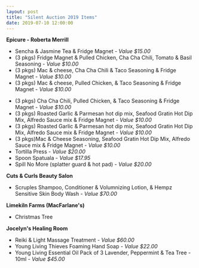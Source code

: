 ```yaml
---
layout: post
title: "Silent Auction 2019 Items"
date: 2019-07-10 12:00:00
---
```


**Epicure - Roberta Merrill**
- Sencha &amp; Jasmine Tea &amp; Fridge Magnet  - *Value $15.00*
- (3 pkgs) Fridge Magnet &amp; Pulled Chicken, Cha Cha Chili, Tomato &amp; Basil Seasoning  - *Value $10.00*
- (3 pkgs) Mac &amp; cheese, Cha Cha Chili &amp; Taco Seasoning &amp; Fridge Magnet  - *Value $10.00*
- (3 pkgs) Mac &amp; cheese, Pulled Chicken, &amp; Taco Seasoning &amp; Fridge Magnet  - *Value $10.00*
<!--end-excerpt-->
- (3 pkgs) Cha Cha Chili, Pulled Chicken, &amp; Taco Seasoning &amp; Fridge Magnet  - *Value $10.00*
- (3 pkgs) Roasted Garlic &amp; Parmesan hot dip mix, Seafood Gratin Hot Dip Mix, Alfredo Sauce mix &amp; Fridge Magnet  - *Value $10.00*
- (3 pkgs) Roasted Garlic &amp; Parmesan hot dip mix, Seafood Gratin Hot Dip Mix, Alfredo Sauce mix &amp; Fridge Magnet  - *Value $10.00*
- (3 pkgs)Mac &amp; Cheese Seasoning, Seafood Gratin Hot Dip Mix, Alfredo Sauce mix &amp; Fridge Magnet  - *Value $10.00*
- Tortilla Press  - *Value $20.00*
- Spoon Spatuala  - *Value $17.95*
- Spill No More (splatter guard &amp; hot pad)  - *Value $20.00*

**Cuts &amp; Curls Beauty Salon**
- Scruples Shampoo, Conditioner &amp; Volumnizing Lotion, &amp; Hempz Sensitive Skin Body Wash  - *Value $70.00*

**Limekiln Farms (MacFarlane's)**
- Christmas Tree

**Jocelyn&#39;s Healing Room**
- Reiki &amp; Light Massage Treatment - *Value $60.00*
- Young Living Thieves Foaming Hand Soap - *Value $22.00*
- Young Living Essential Oil Pack of 3 Lavender, Peppermint &amp; Tea Tree - 10ml - *Value $45.00*
